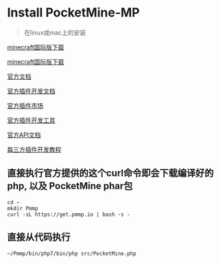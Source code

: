 # Install PocketMine-MP
> 在linux或mac上的安装

[minecraft国际版下载](https://www.minebbs.com/minecraft/)

[minecraft国际版下载](https://mc.minebbs.com/#/)

[官方文档](https://doc.pmmp.io/en/rtfd/installation/get-dot-pmmp-dot-io.html#installing-updating-to-the-latest-version)

[官方插件开发文档](https://doc.pmmp.io/en/rtfd/developer-resources.html)

[官方插件市场](https://poggit.pmmp.io/plugins)

[官方插件开发工具](https://poggit.pmmp.io/p/DevTools)

[官方API文档](https://apidoc.pmmp.io/)

[每三方插件开发教程](https://pocketmineschool.netlify.app/tutorials/htmap)

## 直接执行官方提供的这个curl命令即会下载编译好的 php, 以及 PocketMine phar包

```
cd ~
mkdir Pmmp
curl -sL https://get.pmmp.io | bash -s -
```

## 直接从代码执行

```
~/Pmmp/bin/php7/bin/php src/PocketMine.php
```